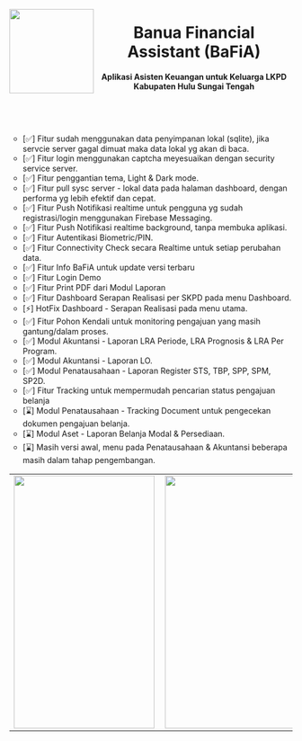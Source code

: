 <p><img src="https://github.com/user-attachments/assets/ecb0faba-bdcf-4ce0-abe1-3a178897d054" width="150" height="150" align="left" /></p>
<h1 align="center">Banua Financial Assistant (BaFiA)</h1>
<p align="center"><strong>Aplikasi Asisten Keuangan untuk Keluarga LKPD Kabupaten Hulu Sungai Tengah</strong></p>
<p align="center">&nbsp;</p>
<p align="center">&nbsp;</p>
<ul style="list-style-type: circle;">
<li>[✅] Fitur sudah menggunakan data penyimpanan lokal (sqlite), jika servcie server gagal dimuat maka data lokal yg akan di baca.</li>
<li>[✅] Fitur login menggunakan captcha meyesuaikan dengan security service server.</li>
<li>[✅] Fitur penggantian tema, Light &amp; Dark mode.</li>
<li>[✅] Fitur pull sysc server - lokal data pada halaman dashboard, dengan performa yg lebih efektif dan cepat.</li>
<li>[✅] Fitur Push Notifikasi realtime untuk pengguna yg sudah registrasi/login menggunakan Firebase Messaging.</li>
<li>[✅] Fitur Push Notifikasi realtime background, tanpa membuka aplikasi.</li>
<li>[✅] Fitur Autentikasi Biometric/PIN.</li>
<li>[✅] Fitur Connectivity Check secara Realtime untuk setiap perubahan data.</li>
<li>[✅] Fitur Info BaFiA untuk update versi terbaru</li>
<li>[✅] Fitur Login Demo</li>
<li>[✅] Fitur Print PDF dari Modul Laporan</li>
<li>[✅] Fitur Dashboard Serapan Realisasi per SKPD pada menu Dashboard.</li>
<li>[⚡] HotFix Dashboard - Serapan Realisasi pada menu utama.</li>
<li>[✅] Fitur Pohon Kendali untuk monitoring pengajuan yang masih gantung/dalam proses.</li>
<li>[✅] Modul Akuntansi - Laporan LRA Periode, LRA Prognosis & LRA Per Program.</li>
<li>[✅] Modul Akuntansi - Laporan LO.</li>
<li>[✅] Modul Penatausahaan - Laporan Register STS, TBP, SPP, SPM, SP2D.</li>
<li>[✅] Fitur Tracking untuk mempermudah pencarian status pengajuan belanja</li>
<li>[⌛] Modul Penatausahaan - Tracking Document untuk pengecekan dokumen pengajuan belanja.</li>
<li>[⌛] Modul Aset - Laporan Belanja Modal & Persediaan.</li>
<li>[⌛] Masih versi awal, menu pada Penatausahaan & Akuntansi beberapa masih dalam tahap pengembangan.</li>
</ul>
<table style="width: 100%; border-collapse: collapse; border-style: hidden; margin-left: auto; margin-right: auto;" border="0">
<tbody>
<tr>
<td style="width: 25%;"><img style="float: right;" src="https://github.com/user-attachments/assets/5ff480b0-cd7a-4b44-996b-a379437d63af" width="250" height="450" align="left" /></td>
<td style="width: 25%;"><img style="float: left;" src="https://github.com/user-attachments/assets/86a3a7aa-d5c4-4a52-90bc-61a52d5f529a" width="250" height="450" align="left" /></td>
</tr>
</tbody>
</table>
<p>&nbsp;</p>
<p>&nbsp;</p>
